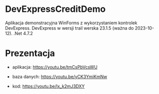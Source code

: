 # DevExpressCreditDemo
Aplikacja demonstracyjna WinForms z wykorzystaniem kontrolek DevExpress.
DevExpress w wersji trail werska 23.1.5 (ważna do 2023-10-12).
.Net 4.7.2
# Prezentacja
- aplikacja:
https://youtu.be/tmCsPbVcsWU

- baza danych:
https://youtu.be/yCK3YmiKmNw

- kod:
https://youtu.be/lx_k2mJ3DXY
